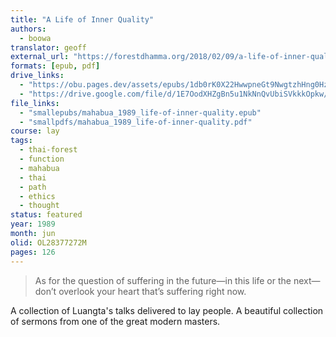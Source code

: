 ```yaml
---
title: "A Life of Inner Quality"
authors:
  - boowa
translator: geoff
external_url: "https://forestdhamma.org/2018/02/09/a-life-of-inner-quality/"
formats: [epub, pdf]
drive_links:
  - "https://obu.pages.dev/assets/epubs/1db0rK0X22HwwpneGt9NwgtzhHng0Hzuz.epub"
  - "https://drive.google.com/file/d/1E7OodXHZgBn5u1NkNnQvUbiSVkkkOpkw/view?usp=drivesdk"
file_links:
  - "smallepubs/mahabua_1989_life-of-inner-quality.epub"
  - "smallpdfs/mahabua_1989_life-of-inner-quality.pdf"
course: lay
tags:
  - thai-forest
  - function
  - mahabua
  - thai
  - path
  - ethics
  - thought
status: featured
year: 1989
month: jun
olid: OL28377272M
pages: 126
---
```


> As for the question of suffering in the future—in this life or the next—don’t overlook your heart that’s suffering right now.

A collection of Luangta's talks delivered to lay people. A beautiful collection of sermons from one of the great modern masters.
